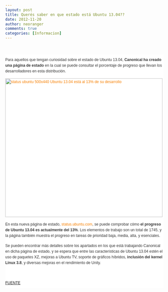 ```yaml
---
layout: post
title: Querés saber en que estado está Ubuntu 13.04??
date: 2012-11-20
author: neoranger
comments: true
categories: [Informacion]
---
```

<br /><div style="background-color:white;border:0;color:#333333;font-family:Arial, Helvetica, Tahoma, Verdana, sans-serif;font-size:12px;line-height:18px;outline:0;padding:7px 0;vertical-align:baseline;">Para aquellos que tengan curiosidad sobre el estado de Ubuntu 13.04, <strong style="background-color:transparent;border:0;margin:0;outline:0;padding:0;vertical-align:baseline;">Canonical ha creado una página de estado</strong> en la cual se puede consultar el porcentaje de progreso que llevan los desarrolladores en esta distribución.</div><div style="background-color:white;border:0;color:#333333;font-family:Arial, Helvetica, Tahoma, Verdana, sans-serif;font-size:12px;line-height:18px;outline:0;padding:7px 0;vertical-align:baseline;"><a class="cboxElement" href="http://www.muylinux.com/wp-content/uploads/2012/11/status-ubuntu.jpg" rel="lightbox" style="background-color:transparent;border:0;color:#f67f00;margin:0;outline:0;padding:0;vertical-align:baseline;" title="Ubuntu 13.04 está al 13% de su desarrollo"><img alt="status ubuntu 500x440 Ubuntu 13.04 está al 13% de su desarrollo" class="aligncenter size-large wp-image-26396" height="440" src="http://www.muylinux.com/wp-content/uploads/2012/11/status-ubuntu-500x440.jpg" title="status-ubuntu" width="500" /></a></div><div style="background-color:white;border:0;color:#333333;font-family:Arial, Helvetica, Tahoma, Verdana, sans-serif;font-size:12px;line-height:18px;outline:0;padding:7px 0;vertical-align:baseline;">En esta nueva página de estado, <a href="http://status.ubuntu.com/ubuntu-raring/" style="background-color:transparent;border:0;color:#f67f00;margin:0;outline:0;padding:0;text-decoration:initial;vertical-align:baseline;">status.ubuntu.com</a>, se puede comprobar cómo <strong style="background-color:transparent;border:0;margin:0;outline:0;padding:0;vertical-align:baseline;">el progreso de Ubuntu 13.04 es actualmente del 13%</strong>. Los elementos de trabajo son un total de 1745, y la página también muestra el progreso en tareas de prioridad baja, media, alta, y esenciales.</div><div style="background-color:white;border:0;color:#333333;font-family:Arial, Helvetica, Tahoma, Verdana, sans-serif;font-size:12px;line-height:18px;outline:0;padding:7px 0;vertical-align:baseline;">Se pueden encontrar más detalles sobre los apartados en los que está trabajando Canonical en dicha página de estado, y se espera que entre las características de Ubuntu 13.04 estén el uso de paquetes XZ, mejoras a Ubuntu TV, soporte de gráficos híbridos, <strong style="background-color:transparent;border:0;margin:0;outline:0;padding:0;vertical-align:baseline;">inclusión del kernel Linux 3.8</strong>, y diversas mejoras en el rendimiento de Unity.</div><div style="background-color:white;border:0;color:#333333;font-family:Arial, Helvetica, Tahoma, Verdana, sans-serif;font-size:12px;line-height:18px;outline:0;padding:7px 0;vertical-align:baseline;"><br /></div><div style="background-color:white;border:0;color:#333333;font-family:Arial, Helvetica, Tahoma, Verdana, sans-serif;font-size:12px;line-height:18px;outline:0;padding:7px 0;vertical-align:baseline;"><a href="http://www.muylinux.com/2012/11/20/ubuntu-canonical-pagina-estado-proyecto-ubuntu-13-04/" target="_blank">FUENTE</a></div>
